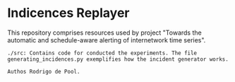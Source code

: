 # Indicences Replayer

This repository comprises resources used by project "Towards the automatic and schedule-aware alerting of internetwork time series".

    ./src: Contains code for conducted the experiments. The file generating_incidences.py exemplifies how the incident generator works.
    
    Authos Rodrigo de Pool.

